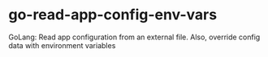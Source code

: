 # go-read-app-config-env-vars
GoLang: Read app configuration from an external file. Also, override config data with environment variables
